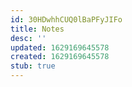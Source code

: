 ```yaml
---
id: 30HDwhhCUQ0lBaPFyJIFo
title: Notes
desc: ''
updated: 1629169645578
created: 1629169645578
stub: true
---
```


